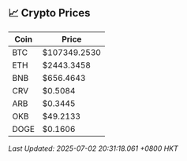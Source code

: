 ## 📈 Crypto Prices

| Coin | Price |
| ---- | ----- |
| BTC | $107349.2530 |
| ETH | $2443.3458 |
| BNB | $656.4643 |
| CRV | $0.5084 |
| ARB | $0.3445 |
| OKB | $49.2133 |
| DOGE | $0.1606 |

_Last Updated: 2025-07-02 20:31:18.061 +0800 HKT_